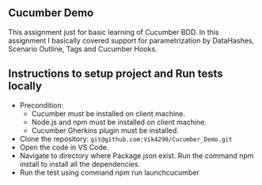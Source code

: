 ## **Cucumber Demo**

This assignment just for basic learning of Cucumber BDD. In this assignment I basically covered support for parametrization by DataHashes, Scenario Outline, Tags and Cucumber Hooks.  

## Instructions to setup project and Run tests locally

  - Precondition:
      - Cucumber must be installed on client machine.
      - Node.js and npm must be installed on client machine.
      - Cucumber Gherkins plugin must be installed.
- Clone the repository: `git@github.com:Vik4290/Cucumber_Demo.git`
- Open the code in VS Code.
- Navigate to directory where Package.json exist. Run the command npm install to install all the dependencies. 
- Run the test using command npm run launchcucumber
